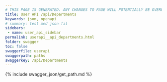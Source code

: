 ```yaml
---
# THIS PAGE IS GENERATED. ANY CHANGES TO PAGE WILL POTENTIALLY BE OVERWRITTEN.
title: User API /api/Departments
keywords: json, openapi
# summary: test med json fil
sidebars: 
 - name: user_api_sidebar
permalink: userapi__api_departments.html
folder: swagger
toc: false
swaggerfile: userapi
swaggerpath: paths
swaggerkey: /api/Departments
---
```

{% include swagger_json/get_path.md %}
